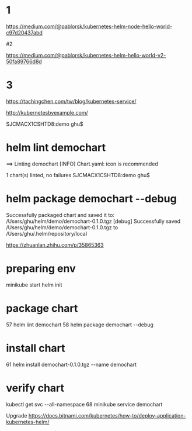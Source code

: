 # 1
https://medium.com/@pablorsk/kubernetes-helm-node-hello-world-c97d20437abd

#2

https://medium.com/@pablorsk/kubernetes-helm-hello-world-v2-50fa89766d8d


# 3
https://tachingchen.com/tw/blog/kubernetes-service/


http://kubernetesbyexample.com/

SJCMACX1CSHTD8:demo ghu$
# helm lint demochart
==> Linting demochart
[INFO] Chart.yaml: icon is recommended

1 chart(s) linted, no failures
SJCMACX1CSHTD8:demo ghu$
# helm package demochart --debug
Successfully packaged chart and saved it to: /Users/ghu/helm/demo/demochart-0.1.0.tgz
[debug] Successfully saved /Users/ghu/helm/demo/demochart-0.1.0.tgz to /Users/ghu/.helm/repository/local



https://zhuanlan.zhihu.com/p/35865363

# preparing env
minikube start
helm init


# package chart
 57  helm lint demochart
   58  helm package demochart --debug
# install chart
61  helm install demochart-0.1.0.tgz --name demochart

# verify chart
 kubectl get svc  --all-namespace
68  minikube service demochart





Upgrade
https://docs.bitnami.com/kubernetes/how-to/deploy-application-kubernetes-helm/